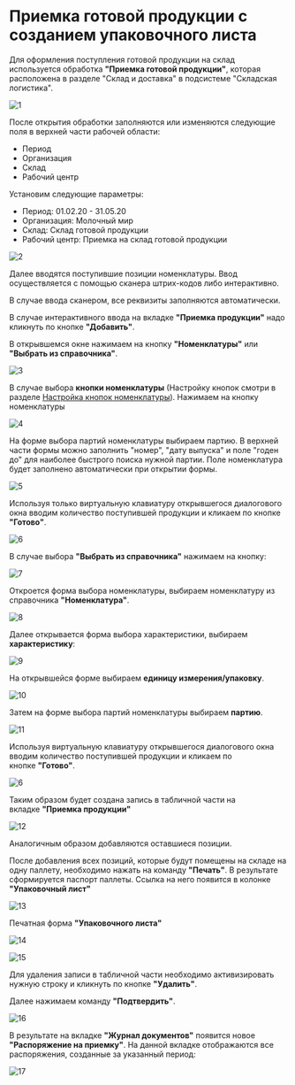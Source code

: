 # Приемка готовой продукции с созданием упаковочного листа

Для оформления поступления готовой продукции на склад используется обработка **"Приемка готовой продукции"**, которая расположена в разделе "Склад и доставка" в подсистеме "Складская логистика".

![1](PriemkaBezYpakLista.assets/1.png)

После открытия обработки заполняются или изменяются следующие поля в верхней части рабочей области:

- Период
- Организация
- Склад
- Рабочий центр

Установим следующие параметры:

- Период: 01.02.20 - 31.05.20
- Организация: Молочный мир
- Склад: Склад готовой продукции
- Рабочий центр: Приемка на склад готовой продукции

![2](PriemkaBezYpakLista.assets/2.png)

Далее вводятся поступившие позиции номенклатуры. 
Ввод осуществляется с помощью сканера штрих-кодов либо интерактивно. 

В случае ввода сканером, все реквизиты заполняются автоматически. 

В случае интерактивного ввода на вкладке **"Приемка продукции"** надо кликнуть по кнопке **"Добавить"**. 

В открывшемся окне нажимаем на кнопку **"Номенклатуры"** или **"Выбрать из справочника"**.

![3](PriemkaBezYpakLista.assets/3.png)

В случае выбора **кнопки номенклатуры** (Настройку кнопок смотри в разделе [Настройка кнопок номенклатуры](../../../CommonInformation/NastroikaKnopokNomenklature.md)). Нажимаем на кнопку номенклатуры

![4](PriemkaBezYpakLista.assets/4.png)

На форме выбора партий номенклатуры выбираем партию. В верхней части формы можно заполнить "номер", "дату выпуска" и поле "годен до" для наиболее быстрого поиска нужной партии. 
Поле номенклатура будет заполнено автоматически при открытии формы.

![5](PriemkaBezYpakLista.assets/5.png)

Используя только виртуальную клавиатуру открывшегося диалогового окна вводим количество поступившей продукции и кликаем по кнопке **"Готово"**.

![6](PriemkaBezYpakLista.assets/6.png)

В случае выбора **"Выбрать из справочника"** нажимаем на кнопку:

![7](PriemkaBezYpakLista.assets/7.png)

Откроется форма выбора номенклатуры, выбираем номенклатуру из справочника **"Номенклатура"**.

![8](PriemkaBezYpakLista.assets/8.png)

Далее открывается форма выбора характеристики, выбираем **характеристику**:

![9](PriemkaBezYpakLista.assets/9.png)

На открывшейся форме выбираем **единицу измерения/упаковку**.

![10](PriemkaBezYpakLista.assets/10.png)

Затем на форме выбора партий номенклатуры выбираем **партию**.

![11](PriemkaBezYpakLista.assets/11.png)

Используя виртуальную клавиатуру открывшегося диалогового окна вводим количество поступившей продукции и кликаем по кнопке **"Готово"**.

![6](PriemkaBezYpakLista.assets/6.png)

Таким образом будет создана запись в табличной части на вкладке **"Приемка продукции"**

![12](PriemkaBezYpakLista.assets/12.png)

Аналогичным образом добавляются оставшиеся позиции.

После добавления всех позиций, которые будут помещены на складе на одну паллету, необходимо нажать на команду **"Печать"**. В результате сформируется паспорт паллеты. Ссылка на него появится в колонке **"Упаковочный лист"**

![13](PriemkaBezYpakLista.assets/13.png)

Печатная форма **"Упаковочного листа"**

![14](PriemkaBezYpakLista.assets/14.png)

![15](PriemkaBezYpakLista.assets/15.png)


Для удаления записи в табличной части необходимо активизировать нужную строку и кликнуть по кнопке **"Удалить"**.

Далее нажимаем команду **"Подтвердить"**. 

![16](PriemkaBezYpakLista.assets/16.png) 

В результате на вкладке **"Журнал документов"** появится новое **"Распоряжение на приемку"**. На данной вкладке отображаются все распоряжения, созданные за указанный период:

![17](PriemkaBezYpakLista.assets/17.png)